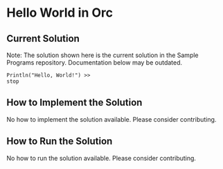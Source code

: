 # Hello World in Orc

## Current Solution

Note: The solution shown here is the current solution in the Sample Programs repository. Documentation below may be outdated.

```Orc
Println("Hello, World!") >>
stop

```

## How to Implement the Solution

No how to implement the solution available. Please consider contributing.

## How to Run the Solution

No how to run the solution available. Please consider contributing.